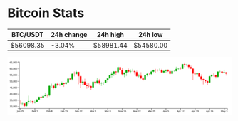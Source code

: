 # Bitcoin Stats

BTC/USDT|24h change|24h high|24h low|
|---|---|---|---|
|$56098.35|-3.04%|$58981.44|$54580.00|

<img src="./chart.svg">
